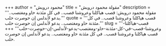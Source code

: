 +++
author = "محمود درويش"
title = "مقولة محمود درويش"
description = '''مقولة محمود درويش: قصب هياكلنا وعروشنا قصب.. في كل مئذنة حاو ومغتصب.. يدعو لأندلس إن حوصرت حلب.'''
quote = '''قصب هياكلنا وعروشنا قصب.. في كل مئذنة حاو ومغتصب.. يدعو لأندلس إن حوصرت حلب.'''
slug = '''قصب-هياكلنا-وعروشنا-قصب-في-كل-مئذنة-حاو-ومغتصب-يدعو-لأندلس-إن-حوصرت-حلب'''
+++
قصب هياكلنا وعروشنا قصب.. في كل مئذنة حاو ومغتصب.. يدعو لأندلس إن حوصرت حلب.
